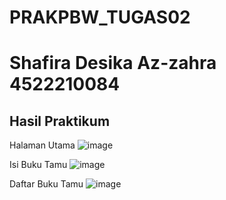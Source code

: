 # PRAKPBW_TUGAS02
# Shafira Desika Az-zahra 4522210084
## Hasil Praktikum
Halaman Utama
![image](https://github.com/user-attachments/assets/137e07d3-cd90-4f4f-b3d6-b6e88afa304f)

Isi Buku Tamu
![image](https://github.com/user-attachments/assets/66a24bee-365c-4912-a987-1e995762a928)

Daftar Buku Tamu
![image](https://github.com/user-attachments/assets/8fb43c68-5c52-4955-beab-06c977b624fd)
